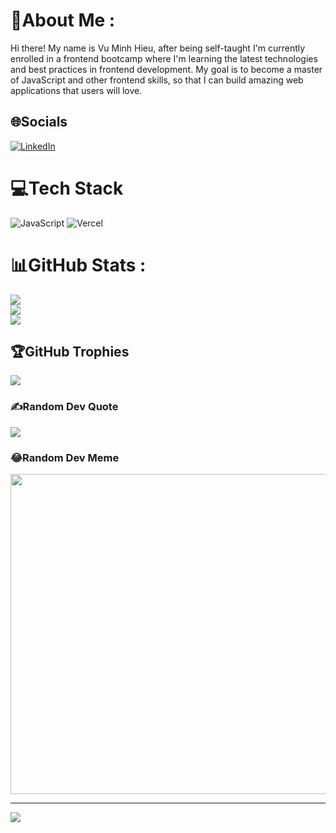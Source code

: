 # 💫About Me :
Hi there! My name is Vu Minh Hieu, after being self-taught I'm currently enrolled in a frontend bootcamp where I'm learning the latest technologies and best practices in frontend development. My goal is to become a master of JavaScript and other frontend skills, so that I can build amazing web applications that users will love.

## 🌐Socials
[![LinkedIn](https://img.shields.io/badge/LinkedIn-%230077B5.svg?logo=linkedin&logoColor=white)](https://linkedin.com/in/https://www.linkedin.com/in/vu-minh-hieu/) 

# 💻Tech Stack
![JavaScript](https://img.shields.io/badge/javascript-%23323330.svg?style=for-the-badge&logo=javascript&logoColor=%23F7DF1E) ![Vercel](https://img.shields.io/badge/vercel-%23000000.svg?style=for-the-badge&logo=vercel&logoColor=white)
# 📊GitHub Stats :
![](https://github-readme-stats.vercel.app/api?username=miohieu&theme=radical&hide_border=false&include_all_commits=false&count_private=false)<br/>
![](https://github-readme-streak-stats.herokuapp.com/?user=miohieu&theme=radical&hide_border=false)<br/>
![](https://github-readme-stats.vercel.app/api/top-langs/?username=miohieu&theme=radical&hide_border=false&include_all_commits=false&count_private=false&layout=compact)

## 🏆GitHub Trophies
![](https://github-trophies.vercel.app/?username=miohieu&theme=radical&no-frame=false&no-bg=false&margin-w=4)

### ✍️Random Dev Quote
![](https://quotes-github-readme.vercel.app/api?type=horizontal&theme=radical)

### 😂Random Dev Meme
<img src="https://random-memer.herokuapp.com/" width="512px"/>

---
[![](https://visitcount.itsvg.in/api?id=miohieu&icon=0&color=0)](https://visitcount.itsvg.in)
